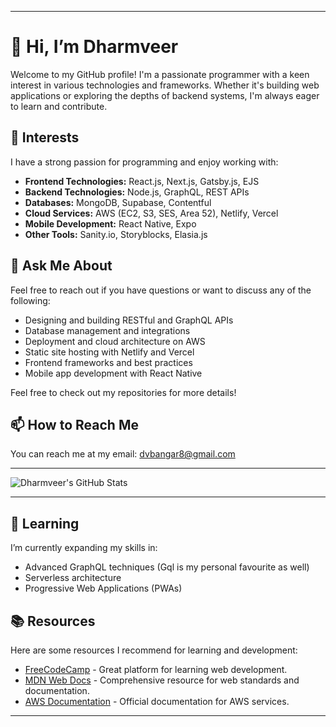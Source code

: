 
---

# 👋 Hi, I’m Dharmveer

Welcome to my GitHub profile! I'm a passionate programmer with a keen interest in various technologies and frameworks. Whether it's building web applications or exploring the depths of backend systems, I'm always eager to learn and contribute.

## 👀 Interests
I have a strong passion for programming and enjoy working with:
- **Frontend Technologies:** React.js, Next.js, Gatsby.js, EJS
- **Backend Technologies:** Node.js, GraphQL, REST APIs
- **Databases:** MongoDB, Supabase, Contentful
- **Cloud Services:** AWS (EC2, S3, SES, Area 52), Netlify, Vercel
- **Mobile Development:** React Native, Expo
- **Other Tools:** Sanity.io, Storyblocks, Elasia.js

## 💬 Ask Me About
Feel free to reach out if you have questions or want to discuss any of the following:
- Designing and building RESTful and GraphQL APIs
- Database management and integrations
- Deployment and cloud architecture on AWS
- Static site hosting with Netlify and Vercel
- Frontend frameworks and best practices
- Mobile app development with React Native

Feel free to check out my repositories for more details!

## 📫 How to Reach Me
You can reach me at my email: [dvbangar8@gmail.com](mailto:dvbangar8@gmail.com)

---

![Dharmveer's GitHub Stats](https://awesome-github-stats.azurewebsites.net/user-stats/dharmveer97?theme=github-dark)

---

## 🌱 Learning
I’m currently expanding my skills in:
- Advanced GraphQL techniques (Gql is my personal favourite as well)
- Serverless architecture
- Progressive Web Applications (PWAs)

## 📚 Resources
Here are some resources I recommend for learning and development:
- [FreeCodeCamp](https://www.freecodecamp.org/) - Great platform for learning web development.
- [MDN Web Docs](https://developer.mozilla.org/en-US/) - Comprehensive resource for web standards and documentation.
- [AWS Documentation](https://docs.aws.amazon.com/) - Official documentation for AWS services.

---

